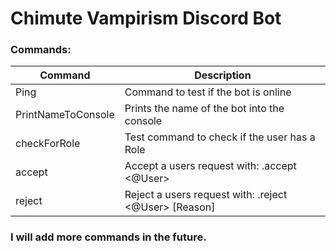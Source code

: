 # Chimute Vampirism Discord Bot

### Commands:

| Command | Description |
| ------ | ------ |
| Ping | Command to test if the bot is online |
| PrintNameToConsole | Prints the name of the bot into the console |
| checkForRole | Test command to check if the user has a Role |
| accept | Accept a users request with: .accept <@User> |
| reject | Reject a users request with: .reject <@User> [Reason] |

### I will add more commands in the future.

